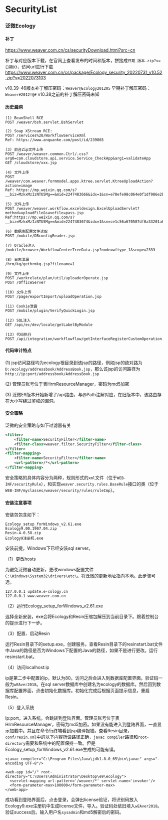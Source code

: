 # SecurityList

### 泛微Ecology ###

#### 补丁 ####
https://www.weaver.com.cn/cs/securityDownload.html?src=cn

补丁与对应版本下载，在官网上查看发布的时间和版本，拼接成`日期_版本.zip?v=日期03`，访问url进行下载
https://www.weaver.com.cn/cs/package/Ecology_security_20220731_v10.52.zip?v=2022073103

v10.39-46版本补丁解压密码：`Weaver@Ecology201205`
早期补丁解压密码：`Weaver#2012!@#`
v10.38之前的补丁解压密码未知

#### 历史漏洞 ####
```
(1) BeanShell RCE
POST /weaver/bsh.servlet.BshServlet

(2) Soap XStream RCE: 
POST /services%20/WorkflowServiceXml
Ref: https://www.anquanke.com/post/id/239865

(3) 前台Zip文件上传
POST /weaver/weaver.common.Ctrl/.css?arg0=com.cloudstore.api.service.Service_CheckApp&arg1=validateApp
GET /cloudstore/xxx.jsp

(4) 文件上传
POST /weaver/com.weaver.formmodel.apps.ktree.servlet.KtreeUploadAction?action=image
Ref: https://mp.weixin.qq.com/s?__biz=MzkxMzIzNTU5Mg==&mid=2247483666&idx=1&sn=e70efe98c064e0f1df986e2b65c1a608&chksm=c1018af5f67603e39ce4d6e9375875e63e7b80633a1f99959f8d4652193ac3734765a99099ea&mpshare=1&scene=23&srcid=0414cqXy50udQOy19LYOMega&sharer_sharetime=1618332600979&sharer_shareid=d15208c7b27f111e2fe465f389ab6fac#rd

(5) 文件上传
POST /weaver/weaver.workflow.exceldesign.ExcelUploadServlet?method=uploadFile&savefile=pass.jsp
Ref:https://mp.weixin.qq.com/s?__biz=MzkxMzIzNTU5Mg==&mid=2247483674&idx=1&sn=ce1c56a670587df0a33201a62a4b6e2d&chksm=c1018afdf67603eb15bea96e668bc0279b63f241654beb000da3c7e7333d8545c4c3217d0576&scene=178&cur_album_id=1824092566640705544#rd

(6) 数据库配置文件读取
POST /mobile/DBconfigReader.jsp

(7) Oracle注入
/mobile/browser/WorkflowCenterTreeData.jsp?node=wftype_1&scope=2333

(8) 日志泄漏
/hrm/kq/gethrmkq.jsp?filename=1

(9) 文件上传
POST /workrelate/plan/util/uploaderOperate.jsp
POST /OfficeServer

(10) 文件上传
POST /page/exportImport/uploadOperation.jsp

(11) Cookie泄露
POST /mobile/plugin/VerifyQuickLogin.jsp

(12) SQL注入
GET /api/ec/dev/locale/getLabelByModule

(13) 代码执行
POST /api/integration/workflowflow/getInterfaceRegisterCustomOperation
```

#### 代码审计特点 ####

(1) jsp访问路径均为ecology根目录到该jsp的路径，例如jsp的绝对路为`D:/ecology/addressbook/AddressBook.jsp`，那么该jsp的访问路径为`http://ip:port/addressbook/AddressBook.jsp`

(2) 管理员账号位于表HrmResourceManager，密码为md5加密

(3) 泛微E9版本开始新增了/api路由，与@Path注解对应，在旧版本中，该路由存在大小写绕过鉴权的漏洞。

#### 安全策略 ####

泛微的安全策略与如下过滤器有关

```xml
<filter>
    <filter-name>SecurityFilter</filter-name>
    <filter-class>weaver.filter.SecurityFilter</filter-class>
</filter>
<filter-mapping>
    <filter-name>SecurityFilter</filter-name>
    <url-pattern>/*</url-pattern>
</filter-mapping>
```

安全策略的具体内容分为两种，规则形式的`xml`文件（位于`WEB-INF/securityRule`），和实现`weaver.security.rules.BaseRule`接口的类（位于`WEB-INF/myclasses/weaver/security/rules/ruleImp`）。




#### 安装注意事项 ####
安装包包含如下：

```
Ecology_setup_forWindows_v2.61.exe
Ecology9.00.1907.04.zip
Resin-4.0.58.zip
Ecology9注册机.exe
```

安装前提，Windows下已经安装sql server。

（1）更改hosts

为避免泛微自动更新，更改windows配置文件`C:\Windows\System32\drivers\etc\`。将泛微的更新地址指向本地。此步骤可选。

```
127.0.0.1 update.e-cology.cn
127.0.0.1 www.weaver.com.cn
```

（2）运行Ecology_setup_forWindows_v2.61.exe

选择全新安装，exe会将Ecology和Resin压缩包解压到当前目录下。跟着控制台的提示进行下一步。

（3）配置、启动Resin

运行Resin目录下的setup.exe，创建服务。查看Resin目录下的resinstart.bat文件中Java的路径是否为Windows下配置的Java的路径，如果不是进行更改。运行resinstart.bat。

（4）访问localhost:ip

ip是第二步中配置的ip，默认为80。访问之后会进入到数据库配置界面。验证码一般为`wEAver2018`。在sql server数据库中创建名为ecology的数据库。然后回到数据库配置界面，点击初始化数据库。初始化完成后根据页面提示信息，重启Resin。

（5）登入系统

Ip:port，进入系统。会跳转到登陆界面。管理员账号位于表HrmResourceManager，密码为md5加密。如果没有能进入到登陆界面，一直显示加载中。并且在命令行终端看到jsp编译报错。查看Resin目录，`conf/resin.xml`中的以下内容所设路径正确，`javac compiler`路径和`root-directory`需要和系统中的配置保持一致。但是Ecology_setup_forWindows_v2.61.exe生成的可能有误。

```
<javac compiler="C:\Program Files\Java\jdk1.8.0_65\bin\javac" args="-encoding UTF-8"/>

<web-app id="/" root-directory="C:\Users\Administrator\Desktop\e9\ecology">
  <servlet-mapping url-pattern='/weaver/*' servlet-name='invoker'/>
  <form-parameter-max>100000</form-parameter-max>
</web-app>
```

成功看到登陆界面后，点击登录，会弹出license验证，将识别码放入Ecology9.exe注册机中生成license文件，导入。验证码处依旧填入`wEAver2018`。验证success后。输入用户名`sysadmin`和md5解密后的密码。
